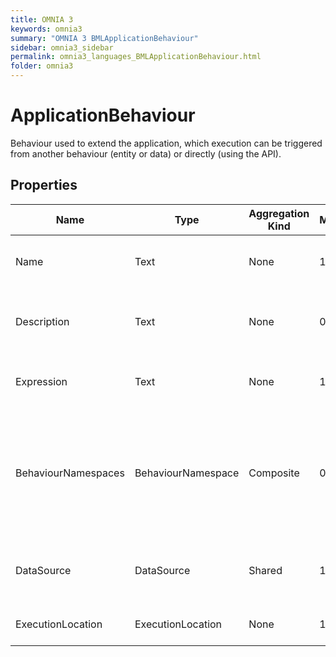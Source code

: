 ```yaml
---
title: OMNIA 3
keywords: omnia3
summary: "OMNIA 3 BMLApplicationBehaviour"
sidebar: omnia3_sidebar
permalink: omnia3_languages_BMLApplicationBehaviour.html
folder: omnia3
---
```


# ApplicationBehaviour
Behaviour used to extend the application, which execution can be triggered from another behaviour (entity or data) or directly (using the API).
## Properties

| Name | Type | Aggregation Kind | Multiplicity | Description |
| --------- | --------- | --------- | --------- | --------- |
| Name | Text | None | 1..1 | The name of the entity (unique identifier). |
| Description | Text | None | 0..1 | The textual explanation of the entities' purpose. |
| Expression | Text | None | 1..1 | The C# code that will be executed. |
| BehaviourNamespaces | BehaviourNamespace | Composite | 0..* | A collection of entries representing the coding namespaces to be included (as usings) on code generated. |
| DataSource | DataSource | Shared | 1..1 | The Data Source where the behaviour is executed. |
| ExecutionLocation | ExecutionLocation | None | 1..1 | The location where is executed. |



